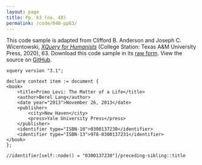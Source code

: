 ```yaml
---
layout: page
title: Pp. 63 (no. 48)
permalink: /code/048-pp63/
---
```


This code sample is adapted from Clifford B. Anderson and Joseph C. Wicentowski, 
[_XQuery for Humanists_](/) (College Station: Texas A&M University Press, 2020), 63. 
Download this code sample in its [raw form](/code/048-pp63/048-pp63.xq).
View the source on [GitHub](https://github.com/coding4humanists/xquery4humanists/blob/release/code/048-pp63/048-pp63.xq).

```xquery
xquery version "3.1";

declare context item := document {
<book>
    <title>Primo Levi: The Matter of a Life</title>
    <author>Berel Lang</author>
    <date year="2013">November 26, 2013</date>
    <publisher>
        <city>New Haven</city>
        <press>Yale University Press</press>
    </publisher>
    <identifier type="ISBN-10">0300137230</identifier>
    <identifier type="ISBN-13">978-0300137231</identifier>
</book>
};

//identifier[self::node() = "0300137230"]/preceding-sibling::title
```  
